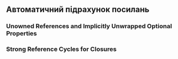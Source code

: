 ## Автоматичний підрахунок посилань

### Unowned References and Implicitly Unwrapped Optional Properties

### Strong Reference Cycles for Closures